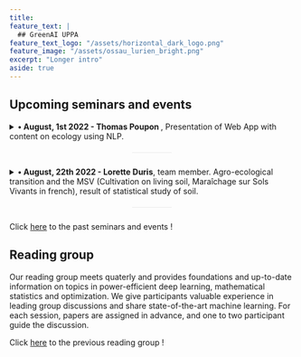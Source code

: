 ```yaml
---
title: 
feature_text: |
  ## GreenAI UPPA 
feature_text_logo: "/assets/horizontal_dark_logo.png"
feature_image: "/assets/ossau_lurien_bright.png"
excerpt: "Longer intro"
aside: true 
---
```



## Upcoming seminars and events


<details>
  <summary style="cursor: pointer">
    <b>&#8226; August, 1st 2022 - Thomas Poupon </b>, Presentation of Web App with content on ecology using NLP.
  </summary>
  <p>
    <b>Abstract:</b> 

Is coming ...

  </p>
</details> 

<div style="margin-top:0px;margin-bottom:40px;height:1px;width:70px;margin:20px auto 25px;background:#ebebeb;display:block;border:none;"></div>

<details>
  <summary style="cursor: pointer">
    <b>&#8226; August, 22th 2022 - Lorette Duris</b>, team member. Agro-ecological transition and the MSV (Cultivation on living soil, Maraîchage sur Sols Vivants in french), result of statistical study of soil.
  </summary>
  <p>
    <b>Abstract:</b> 
Is coming ...
  </p>
</details> 

<div style="margin-top:0px;margin-bottom:40px;height:1px;width:70px;margin:20px auto 25px;background:#ebebeb;display:block;border:none;"></div>




Click [here](<../past_seminars_events>) to the past seminars and events !

## Reading group

Our reading group meets quaterly and provides foundations and up-to-date information on topics in power-efficient deep learning, mathematical statistics and optimization. We give participants valuable experience in leading group discussions and share state-of-the-art machine learning. For each session, papers are assigned in advance, and one to two participant guide the discussion.

Click [here](<../reading_group>) to the previous reading group !



